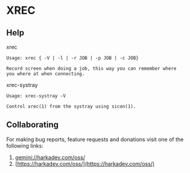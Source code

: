 XREC
====

## Help

xrec

    Usage: xrec { -V | -l | -r JOB | -p JOB | -c JOB} 
    
    Record screen when doing a job, this way you can remember where
    you where at when connecting.

xrec-systray

    Usage: xrec-systray -V
    
    Control xrec(1) from the systray using sicon(1).

## Collaborating

For making bug reports, feature requests and donations visit
one of the following links:

1. [gemini://harkadev.com/oss/](gemini://harkadev.com/oss/)
2. [https://harkadev.com/oss/](https://harkadev.com/oss/)
